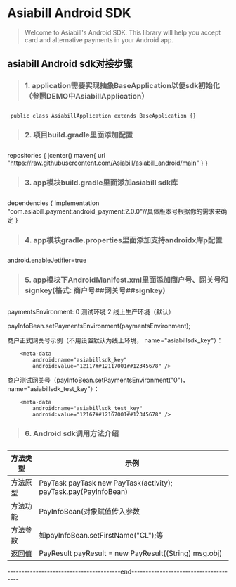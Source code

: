 **<h1>Asiabill Android SDK</h1>**

> Welcome to Asiabill's Android SDK. This library will help you accept card and alternative payments in your Android app.



**<h2>asiabill Android sdk对接步骤</h2>**

> **<h3>1. application需要实现抽象BaseApplication以便sdk初始化（参照DEMO中AsiabillApplication）<h3>**
 
     public class AsiabillApplication extends BaseApplication {}
 
> **<h3> 2. 项目build.gradle里面添加配置<h3>**
 
 repositories {
    jcenter()
    maven{
        url "https://raw.githubusercontent.com/Asiabill/asiabill_android/main"
     }
  }

> **<h3>3. app模块build.gradle里面添加asiabill sdk库<h3>**
 
 dependencies {
    implementation "com.asiabill.payment:android_payment:2.0.0"//具体版本号根据你的需求来确定
 }
 
> **<h3>4. app模块gradle.properties里面添加支持androidx库p配置<h3>**

 android.enableJetifier=true

> **<h3>5. app模块下AndroidManifest.xml里面添加商户号、网关号和signkey(格式: 商户号##网关号##signkey)<h3>**
 
 paymentsEnvironment: 0 测试环境  2 线上生产环境（默认）
 
 payInfoBean.setPaymentsEnvironment(paymentsEnvironment);
 
商户正式网关号示例（不用设置默认为线上环境， name="asiabillsdk_key"）：
 
        <meta-data
            android:name="asiabillsdk_key"
            android:value="12117##12117001##12345678" />

 商户测试网关号（payInfoBean.setPaymentsEnvironment("0")， name="asiabillsdk_test_key"）：
 
        <meta-data
            android:name="asiabillsdk_test_key"
            android:value="12167##12167001##12345678" />
 
 
> **<h3>6. Android sdk调用方法介绍<h3>**
 
| 方法类型 | 示例| 
| ------ | ------ |
| 方法原型	             |    PayTask payTask new PayTask(activity); payTask.pay(PayInfoBean)     |
| 方法功能	             |        PayInfoBean(对象赋值传入参数                                     |
| 方法参数	             |        如payInfoBean.setFirstName("CL");等                           |
| 返回值	               |         PayResult payResult = new PayResult((String) msg.obj)       |


----------------------------------------end--------------------------------------
